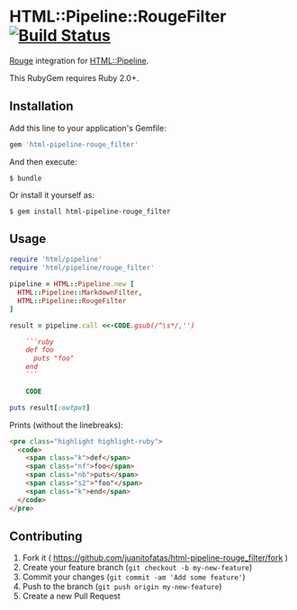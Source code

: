 # HTML::Pipeline::RougeFilter [![Build Status](https://travis-ci.org/JuanitoFatas/html-pipeline-rouge_filter.svg)](https://travis-ci.org/JuanitoFatas/html-pipeline-rouge_filter)

[Rouge](https://github.com/jneen/rouge) integration for [HTML::Pipeline](https://github.com/jch/html-pipeline).

This RubyGem requires Ruby 2.0+.

## Installation

Add this line to your application's Gemfile:

```ruby
gem 'html-pipeline-rouge_filter'
```

And then execute:

    $ bundle

Or install it yourself as:

    $ gem install html-pipeline-rouge_filter

## Usage

```ruby
require 'html/pipeline'
require 'html/pipeline/rouge_filter'

pipeline = HTML::Pipeline.new [
  HTML::Pipeline::MarkdownFilter,
  HTML::Pipeline::RougeFilter
]

result = pipeline.call <<-CODE.gsub(/^\s*/,'')

    ```ruby
    def foo
      puts "foo"
    end
    ```

    CODE

puts result[:output]
```

Prints (without the linebreaks):

```html
<pre class="highlight highlight-ruby">
  <code>
    <span class="k">def</span>
    <span class="nf">foo</span>
    <span class="nb">puts</span>
    <span class="s2">"foo"</span>
    <span class="k">end</span>
  </code>
</pre>
```

## Contributing

1. Fork it ( https://github.com/juanitofatas/html-pipeline-rouge_filter/fork )
2. Create your feature branch (`git checkout -b my-new-feature`)
3. Commit your changes (`git commit -am 'Add some feature'`)
4. Push to the branch (`git push origin my-new-feature`)
5. Create a new Pull Request
